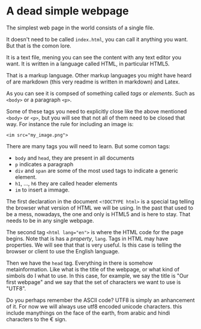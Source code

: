 # A dead simple webpage

The simplest web page in the world consists of a single file.

It doesn't need to be called `index.html`, you can call it anything you want. But that is the comon lore.

It is a text file, mening you can see the content with any text editor you want.
It is written in a language called HTML, in particular HTML5.

That is a markup language. Other markup languages you might have heard of are markdown (this very readme is written in markdown) and Latex.

As you can see it is compsed of something called *tags* or *elements*. Such as `<body>` or a paragraph `<p>`.

Some of these tags you need to explicitly close like the above mentioned `<body>` or `<p>`, but you will see that not all of them need to be closed that way.
For instance the rule for including an image is:

`<im src="my_image.png">`

There are many tags you will need to learn. But some comon tags:

* `body` and `head`, they are present in all documents
* `p` indicates a paragraph
* `div` and `span` are some of the most used tags to indicate a generic element.
* `h1`, ..., `h6` they are called header elements
* `im` to insert a immage.

The first declaration in the document `<!DOCTYPE html>` is a special tag telling the browser what version of HTML we will be using.
In the past that used to be a mess, nowadays, the one and only is HTML5 and is here to stay.
That needs to be in any single webpage.

The second tag `<html lang="en">` is where the HTML code for the page begins.
Note that is has a *property*, `lang`. Tags in HTML may have properties. We will see that that is very useful.
Is this case is telling the browser or client to use the English language.

Then we have the `head` tag. Everything in there is somehow metainformation.
Like what is the title of the webpage, or what kind of simbols do I what to use.
In this case, for example, we say the title is "Our first webpage" and we say that the set of characters we want to use is "UTF8".

Do you perhaps remember the ASCII code? UTF8 is simply an anhancement of it.
For now we will always use utf8 encoded unicode characters. this include manythings on the face of the earth, from arabic and hindi characters to the € sign.


